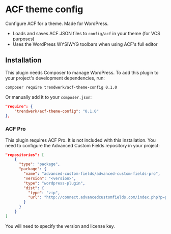 # ACF theme config
Configure ACF for a theme. Made for WordPress.

- Loads and saves ACF JSON files to `config/acf` in your theme (for VCS purposes)
- Uses the WordPress WYSIWYG toolbars when using ACF's full editor

## Installation
This plugin needs Composer to manage WordPress. To add this plugin to your project's development dependencies, run:
```sh
composer require trendwerk/acf-theme-config 0.1.0
```

Or manually add it to your `composer.json`:
```json
"require": {
	"trendwerk/acf-theme-config": "0.1.0"
},
```

### ACF Pro
This plugin requires ACF Pro. It is not included with this installation. You need to configure the Advanced Custom Fields repository in your project:

```json
"repositories": [
	{
	  "type": "package",
	  "package": {
	    "name": "advanced-custom-fields/advanced-custom-fields-pro",
	    "version": "<version>",
	    "type": "wordpress-plugin",
	    "dist": {
	      "type": "zip",
	      "url": "http://connect.advancedcustomfields.com/index.php?p=pro&a=download&k=<license-key>"
	    }
	  }
	}
]
```

You will need to specify the version and license key.
